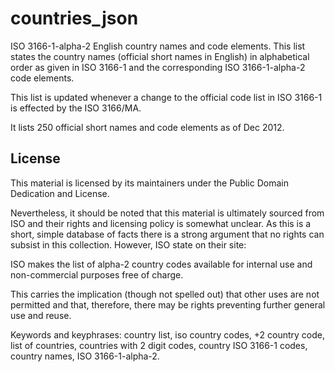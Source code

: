 # countries_json
ISO 3166-1-alpha-2 English country names and code elements. This list states the country names (official short names in English) in alphabetical order as given in ISO 3166-1 and the corresponding ISO 3166-1-alpha-2 code elements.

This list is updated whenever a change to the official code list in ISO 3166-1 is effected by the ISO 3166/MA.

It lists 250 official short names and code elements as of Dec 2012.

## License 
This material is licensed by its maintainers under the Public Domain Dedication and License.

Nevertheless, it should be noted that this material is ultimately sourced from ISO and their rights and licensing policy is somewhat unclear. As this is a short, simple database of facts there is a strong argument that no rights can subsist in this collection. However, ISO state on their site:

ISO makes the list of alpha-2 country codes available for internal use and non-commercial purposes free of charge.

This carries the implication (though not spelled out) that other uses are not permitted and that, therefore, there may be rights preventing further general use and reuse.

Keywords and keyphrases: country list, iso country codes, +2 country code, list of countries, countries with 2 digit codes, country ISO 3166-1 codes, country names, ISO 3166-1-alpha-2.
